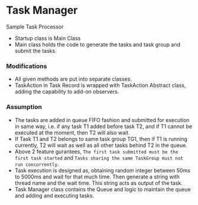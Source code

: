 # Task Manager
 Sample Task Processor

- Startup class is Main Class
- Main class holds the code to generate the tasks and task group and submit the tasks.

### Modifications
- All given methods are put into separate classes.
- TaskAction in Task Record is wrapped with TaskAction Abstract class, adding the capability to add-on observers.

### Assumption
- The tasks are added in queue FIFO fashion and submitted for execution in same way, i.e. if any task T1 added before task T2, and if T1 cannot be executed at the moment, then T2 will also wait.
- If Task T1 and T2 belongs to same task group TG1, then if T1 is running currently, T2 will wait as well as all other tasks behind T2 in the queue.
- Above 2 feature gurantees, `The first task submitted must be the first task started` and `Tasks sharing the same TaskGroup must not run concurrently`.
- Task execution is designed as, obtaining random integer between 50ms to 5000ms and wait for that much time. Then generate a string with thread name and the wait time. This string acts as output of the task.
- Task Manager class contains the Queue and logic to maintain the queue and adding and executing tasks.
